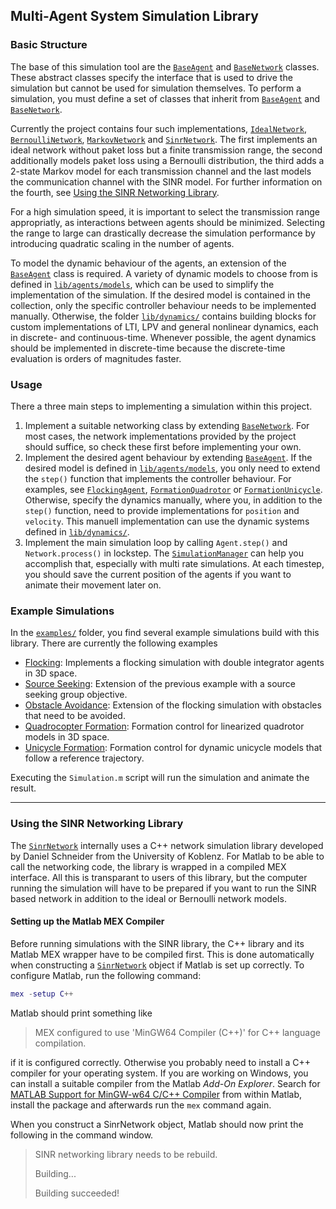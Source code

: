 ## Multi-Agent System Simulation Library

### Basic Structure

The base of this simulation tool are the [`BaseAgent`](lib/agents/BaseAgent.m) and [`BaseNetwork`](lib/networks/BaseNetwork.m) classes.
These abstract classes specify the interface that is used to drive the simulation but cannot be used for simulation themselves.
To perform a simulation, you must define a set of classes that inherit from [`BaseAgent`](lib/agents/BaseAgent.m) and [`BaseNetwork`](lib/networks/BaseNetwork.m).

Currently the project contains four such implementations, [`IdealNetwork`](lib/networks/IdealNetwork.m), [`BernoulliNetwork`](lib/networks/BernoulliNetwork.m), [`MarkovNetwork`](lib/networks/MarkovNetwork.m) and [`SinrNetwork`](lib/networks/sinr/SinrNetwork.m).
The first implements an ideal network without paket loss but a finite transmission range, the second additionally models paket loss using a Bernoulli distribution, the third adds a 2-state Markov model for each transmission channel and the last models the communication channel with the SINR model.
For further information on the fourth, see [Using the SINR Networking Library](#using-the-sinr-networking-library).

For a high simulation speed, it is important to select the transmission range appropriatly, as interactions between agents should be minimized.
Selecting the range to large can drastically decrease the simulation performance by introducing quadratic scaling in the number of agents.

To model the dynamic behaviour of the agents, an extension of the [`BaseAgent`](lib/agents/BaseAgent.m) class is required.
A variety of dynamic models to choose from is defined in [`lib/agents/models`](lib/agents/models), which can be used to simplify the implementation of the simulation.
If the desired model is contained in the collection, only the specific controller behaviour needs to be implemented manually.
Otherwise, the folder [`lib/dynamics/`](lib/dynamics) contains building blocks for custom implementations of LTI, LPV and general nonlinear dynamics, each in discrete- and continuous-time.
Whenever possible, the agent dynamics should be implemented in discrete-time because the discrete-time evaluation is orders of magnitudes faster.

### Usage

There a three main steps to implementing a simulation within this project.

1. Implement a suitable networking class by extending [`BaseNetwork`](lib/networks/BaseNetwork.m).
   For most cases, the network implementations provided by the project should suffice, so check these first before implementing your own.
2. Implement the desired agent behaviour by extending [`BaseAgent`](lib/agents/BaseAgent.m).
   If the desired model is defined in [`lib/agents/models`](lib/agents/models), you only need to extend the `step()` function that implements the controller behaviour.
   For examples, see [`FlockingAgent`](examples/flocking/FlockingAgent.m), [`FormationQuadrotor`](examples/lti_formation_control/FormationQuadrotor.m) or [`FormationUnicycle`](examples/lpv_formation_control/FormationUnicycle.m).
   Otherwise, specify the dynamics manually, where you, in addition to the `step()` function, need to provide implementations for `position` and `velocity`.
   This manuell implementation can use the dynamic systems defined in [`lib/dynamics/`](lib/dynamics).
3. Implement the main simulation loop by calling `Agent.step()` and `Network.process()` in lockstep.
   The [`SimulationManager`](lib/SimulationManager.m) can help you accomplish that, especially with multi rate simulations.
   At each timestep, you should save the current position of the agents if you want to animate their movement later on.

### Example Simulations

In the [`examples/`](examples) folder, you find several example simulations build with this library.
There are currently the following examples

* [Flocking](examples/flocking): Implements a flocking simulation with double integrator agents in 3D space.
* [Source Seeking](examples/flocking_with_source_seeking): Extension of the previous example with a source seeking group objective.
* [Obstacle Avoidance](examples/flocking_with_obstacles): Extension of the flocking simulation with obstacles that need to be avoided.
* [Quadrocopter Formation](lti_formation_control): Formation control for linearized quadrotor models in 3D space.
* [Unicycle Formation](lpv_formation_control): Formation control for dynamic unicycle models that follow a reference trajectory.

Executing the `Simulation.m` script will run the simulation and animate the result.

---

### Using the SINR Networking Library

The [`SinrNetwork`](lib/networks/sinr/SinrNetwork.m) internally uses a C++ network simulation library developed by Daniel Schneider from the University of Koblenz.
For Matlab to be able to call the networking code, the library is wrapped in a compiled MEX interface.
All this is transparant to users of this library, but the computer running the simulation will have to be prepared if you want to run the SINR based network in addition to the ideal or Bernoulli network models.

#### Setting up the Matlab MEX Compiler

Before running simulations with the SINR library, the C++ library and its Matlab MEX wrapper have to be compiled first.
This is done automatically when constructing a [`SinrNetwork`](lib/networks/sinr/SinrNetwork.m) object if Matlab is set up correctly.
To configure Matlab, run the following command:

```matlab
mex -setup C++
```

Matlab should print something like

> MEX configured to use 'MinGW64 Compiler (C++)' for C++ language compilation.

if it is configured correctly.
Otherwise you probably need to install a C++ compiler for your operating system.
If you are working on Windows, you can install a suitable compiler from the Matlab *Add-On Explorer*.
Search for [MATLAB Support for MinGW-w64 C/C++ Compiler](https://de.mathworks.com/matlabcentral/fileexchange/52848-matlab-support-for-mingw-w64-c-c-compiler) from within Matlab, install the package and afterwards run the `mex` command again.

When you construct a SinrNetwork object, Matlab should now print the following in the command window.

> SINR networking library needs to be rebuild.
>
> Building...
>
> Building succeeded!
